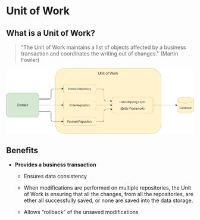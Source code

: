 # Unit of Work

## What is a Unit of Work?

>
>
> “The Unit of Work maintains a list of objects affected by a business transaction and coordinates the writing out of changes.” (Martin Fowler)
>
>

![Unit if Work](unit-of-work.drawio.png)

## Benefits

- **Provides a business transaction**
  - Ensures data consistency
  - When modifications are performed on multiple repositories, the Unit of Work is ensuring that all the changes, from all the repositories, are ether all successfully saved, or none are saved into the data storage.

  - Allows “rollback” of the unsaved modifications